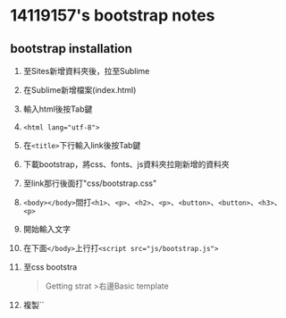 # 14119157's bootstrap notes
## bootstrap installation
1. 至Sites新增資料夾後，拉至Sublime
2. 在Sublime新增檔案(index.html)
3. 輸入html後按Tab鍵
4. ``<html lang="utf-8">``
5. 在``<title>``下行輸入link後按Tab鍵
6. 下載bootstrap，將css、fonts、js資料夾拉剛新增的資料夾
7. 至link那行後面打"css/bootstrap.css"
8. ``<body></body>``間打``<h1>``、``<p>``、``<h2>``、``<p>``、``<button>``、``<button>``、``<h3>``、``<p>``
9. 開始輸入文字
10. 在下面``</body>``上行打``<script src="js/bootstrap.js">``
11. 至css bootstra
    >Getting strat >右邊Basic template
12. 複製``<!-- jQuery (necessary for Bootstrap's JavaScript plugins) -->
    <script src="https://ajax.googleapis.com/ajax/libs/jquery/1.11.2/jquery.min.js">``
13. 在上面的``<body>``下面打``<div>``
14. 把後面的``</div>``拉至內容的結尾
15. 上面的``<div>``內打class="container"(置中)
    * ``<div class="container-fluid">``(佔滿頁面)
16. ``<div class="col-md-6">``(分欄位)加至`<h1>`上行
    * xs>768px以下、sm>768~992px、md>992~1200px、lg>1200px以上 (size)
17. ``<img src="圖片網址" style="width:100%">``
    * style="width:100%"(圖片大小)
    * ``<div class="row">``(增加可讀性，可加可不加)
    
    **加間隔**     
    * 在分欄位後打col-md-offset-1(左右各縮1)     
    * 視窗拉大後跑位的調整>後面再加最前面的size，然後 - 0，
      拉大後就可正常     
      EX:``<div class='col-sm-4 col-xs-10 col-xs-offset-1 col-sm-offset-0'>``       


18. 先另開一個在css 新增檔案，輸入main.css ，然後存檔    
19. 之後打 `body{    
    　              font-family: "字體";    
                  }` (改字體－網頁：font-family)     
20. 回至index.html 在分欄位那行裡打features(名稱以對應檔案)
21. 在想強調內文前輸入`<p class="lead">` (突顯字)
22. 至components bootstrap選擇圖示後，在至index.html在任一想放的位置打`<i class="~~~~"></i>`
23. 複製`<title>`下面那行，把後面的bootstrap改main
24. 在main.css打`.features .glyphicon{    
                     font-size:32px;    
                     color:res;    
                    }`  (改圖示大小、顏色)
25. 在頁面最下做頁角 > 在內文下輸入`<footer class="container-fluid>`
26. 再至main.css打`footer{     
                        background-color:顏色
                        }`    
27. 後回至index.html將頁角劃分欄位和置中 > 輸入`<div class="col-md-4">`
					`<div class="container">`
28. 輸入標題`<h4>link</h4>`      
    * `<ul class="list-unstyle">`(消除點)
29. 連結網址 > `<li><a href="網址">Home</a></li>`    
               `<li>~~~~~~~</li>`       
               `<li>~~~~~~~</li>`     
               `</ul>`	
            `</div>`    
30. 
